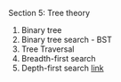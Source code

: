 Section 5: Tree theory

1. Binary tree
2. Binary tree search - BST
3. Tree Traversal
4. Breadth-first search
5. Depth-first search [link](https://uk.wikipedia.org/wiki/%D0%9F%D0%BE%D1%88%D1%83%D0%BA_%D1%83_%D0%B3%D0%BB%D0%B8%D0%B1%D0%B8%D0%BD%D1%83)



